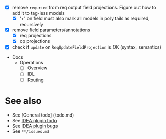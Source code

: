 - [x] remove `requried` from req output field projections. Figure out how to add it to tag-less models
  - [x] '+' on field must also mark all models in poly tails as required, recursively
- [x] remove field parameters/annotations
  - [x] req projections
  - [x] op projections
- [x] check if `update` on `ReqUpdateFieldProjection` is OK (syntax, semantics)

- Docs
  - Operations
    - [ ] Overview
    - [ ] IDL
    - [ ] Routing

# See also
- See [General todo] (todo.md)
- See [IDEA plugin todo](idea-plugin/todo.md)
- See [IDEA plugin bugs](idea-plugin/bugs.md)
- See `**/issues.md`
